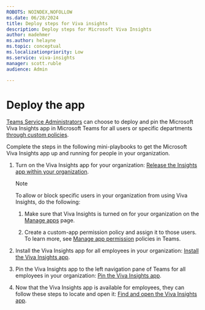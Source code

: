 ```yaml
---
ROBOTS: NOINDEX,NOFOLLOW
ms.date: 06/28/2024
title: Deploy steps for Viva insights
description: Deploy steps for Microsoft Viva Insights
author: madehmer
ms.author: helayne
ms.topic: conceptual
ms.localizationpriority: Low 
ms.service: viva-insights
manager: scott.ruble
audience: Admin

---
```


# Deploy the app

[Teams Service Administrators](/microsoftteams/using-admin-roles#teams-roles-and-capabilities) can choose to deploy and pin the Microsoft Viva Insights app in Microsoft Teams for all users or specific departments [through custom policies](/microsoftteams/teams-app-setup-policies).

Complete the steps in the following mini-playbooks to get the Microsoft Viva Insights app up and running for people in your organization.

1. Turn on the Viva Insights app for your organization:
[Release the Insights app within your organization](https://download.microsoft.com/download/1/b/9/1b980a29-f166-4b72-8d8e-d1126f4028c7/Release-the-Insights-app.pdf).

   >[!Note]
   >To allow or block specific users in your organization from using Viva Insights, do the following:
   >
   >1. Make sure that Viva Insights is turned on for your organization on the [Manage apps](/microsoftteams/manage-apps) page.
   >
   >2. Create a custom-app permission policy and assign it to those users. To learn more, see [Manage app permission](/microsoftteams/manage-apps) policies in Teams.

2. Install the Viva Insights app for all employees in your organization: [Install the Viva Insights app](https://download.microsoft.com/download/a/3/2/a320eda7-0fa2-45ef-b62e-346af18406fe/Install-the-Insights-app.pdf).
3. Pin the Viva Insights app to the left navigation pane of Teams for all employees in your organization: [Pin the Viva Insights app](https://download.microsoft.com/download/5/d/f/5df6c702-58f2-4768-b8e5-26ffd2c78b80/Pin-the-Insights-app.pdf).
4. Now that the Viva Insights app is available for employees, they can follow these steps to locate and open it: [Find and open the Viva Insights app](https://download.microsoft.com/download/c/a/6/ca665366-e059-4977-8175-04461af196c1/Find-and-open-the-Insights-app.pdf).

